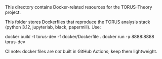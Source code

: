 This directory contains Docker-related resources for the TORUS-Theory project.

This folder stores Dockerfiles that reproduce the TORUS analysis stack
(python 3.12, jupyterlab, black, papermill). Use:

docker build -t torus-dev -f docker/Dockerfile .
docker run -p 8888:8888 torus-dev

CI note: docker files are *not* built in GitHub Actions; keep them lightweight.
